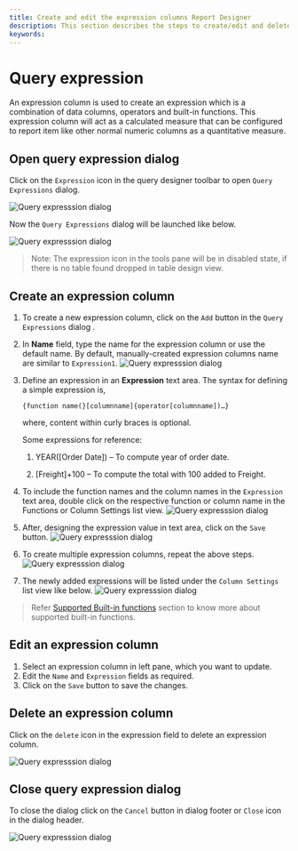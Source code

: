 ```yaml
---
title: Create and edit the expression columns Report Designer
description: This section describes the steps to create/edit and delete an expression columns with Expression Designer
keywords: 
---
```


# Query expression

An expression column is used to create an expression which is a combination of data columns, operators and built-in functions. This expression column will act as a calculated measure that can be configured to report item like other normal numeric columns as a quantitative measure.

## Open query expression dialog

Click on the `Expression` icon in the query designer toolbar to open `Query Expressions` dialog.

![Query expresssion dialog](/static/assets/on-premise/images/report-designer/transforming-data/configuring-expression-columns/query-expression-icon.png)

Now the `Query Expressions` dialog will be launched like below.

![Query expresssion dialog](/static/assets/on-premise/images/report-designer/transforming-data/configuring-expression-columns/query-expression-dialog.png)

> Note: The expression icon in the tools pane will be in disabled state, if there is no table found dropped in table design view.

## Create an expression column

1. To create a new expression column, click on the `Add` button in the `Query Expressions` dialog .
2. In **Name** field, type the name for the expression column or use the default name. By default, manually-created expression columns name are similar to `Expression1`.
  ![Query expresssion dialog](/static/assets/on-premise/images/report-designer/transforming-data/configuring-expression-columns/expression-name-field.png)
3. Define an expression in an **Expression** text area. The syntax for defining a simple expression is,

   `{function name(}[columnname]{operator[columnname])…}`

      where, content within curly braces is optional.

      Some expressions for reference:

      1. YEAR([Order Date]) – To compute year of order date.

      2. [Freight]+100 – To compute the total with 100 added to Freight.
4. To include the function names and the column names in the `Expression` text area, double click on the respective function or column name in the Functions or Column Settings list view.
![Query expresssion dialog](/static/assets/on-premise/images/report-designer/transforming-data/configuring-expression-columns/list-view.png)
5. After, designing the expression value in text area, click on the `Save` button.
![Query expresssion dialog](/static/assets/on-premise/images/report-designer/transforming-data/configuring-expression-columns/save-expression.png)
6. To create multiple expression columns, repeat the above steps.
![Query expresssion dialog](/static/assets/on-premise/images/report-designer/transforming-data/configuring-expression-columns/create-multiple-expression.png)
7. The newly added expressions will be listed under the `Column Settings` list view like below.
![Query expresssion dialog](/static/assets/on-premise/images/report-designer/transforming-data/configuring-expression-columns/expressions-listed-in-list-view.png)

> Refer [Supported Built-in functions](/report-designer/transforming-data/supported-functions-in-query-expression/) section to know more about supported built-in functions.

## Edit an expression column

1. Select an expression column in left pane, which you want to update.
2. Edit the `Name` and `Expression` fields as required.
3. Click on the `Save` button to save the changes.

## Delete an expression column

Click on the `delete` icon in the expression field to delete an expression column.

![Query expresssion dialog](/static/assets/on-premise/images/report-designer/transforming-data/configuring-expression-columns/delete-expression.png)

## Close query expression dialog

To close the dialog click on the `Cancel` button in dialog footer or `Close` icon in the dialog header.

![Query expresssion dialog](/static/assets/on-premise/images/report-designer/transforming-data/configuring-expression-columns/close-query-expression-dialog.png)